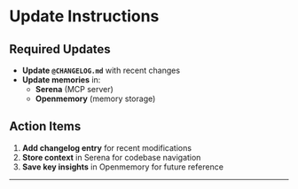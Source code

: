# Update Instructions

## Required Updates

- **Update `@CHANGELOG.md`** with recent changes
- **Update memories** in:
  - **Serena** (MCP server)
  - **Openmemory** (memory storage)

## Action Items

1. **Add changelog entry** for recent modifications
2. **Store context** in Serena for codebase navigation
3. **Save key insights** in Openmemory for future reference

---
